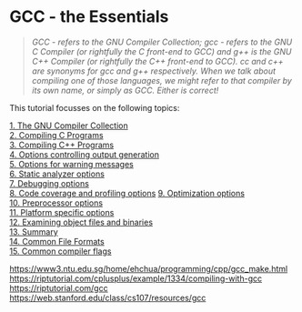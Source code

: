 # GCC - the Essentials

> *GCC - refers to the GNU Compiler Collection; gcc - refers to the GNU C Compiler (or rightfully the C front-end to GCC) and g++ is the GNU C++ Compiler (or rightfully the C++ front-end to GCC). *cc* and *c++* are synonyms for gcc and g++ respectively. When we talk about compiling one of those languages, we might refer to that compiler by its own name, or simply as GCC. Either is correct!*

This tutorial focusses on the following topics:

[1. The GNU Compiler Collection](/GCC/01.The-GNU-Compiler-Collection.md)  
[2. Compiling C Programs](/GCC/02.Compiling-C-Programs.md)  
[3. Compiling C++ Programs](/GCC/03.Compiling-C++Programs.md)  
[4. Options controlling output generation](/GCC/04.Options-controlling-output-generation.md)  
[5. Options for warning messages](/GCC/05.Options-for-warning-messages.md)  
[6. Static analyzer options](/GCC/06.Static-analyzer-options.md)  
[7. Debugging options](/GCC/07.Debugging-options.md)  
[8. Code coverage and profiling options](08.Code-coverage-and-profiling-options.md)
[9. Optimization options](/GCC/09.Optimization-options.md)    
[10. Preprocessor options](/GCC/10.Preprocessor-options.md)  
[11. Platform specific options](/GCC/11.Platform-specific-options.md)  
[12. Examining object files and binaries ](/GCC/12.Examining-object-files-and-binaries.md)  
[13. Summary](/GCC/13.Summary.md)  
[14. Common File Formats](/GCC/14.Common-File-Formats.md)  
[15. Common compiler flags](/GCC/15.Common-compiler-flags.md)  


https://www3.ntu.edu.sg/home/ehchua/programming/cpp/gcc_make.html  
https://riptutorial.com/cplusplus/example/1334/compiling-with-gcc  
https://riptutorial.com/gcc  
https://web.stanford.edu/class/cs107/resources/gcc  
